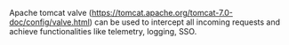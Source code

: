 Apache tomcat valve (https://tomcat.apache.org/tomcat-7.0-doc/config/valve.html) can be used to intercept all incoming requests and achieve functionalities like telemetry, logging, SSO.

